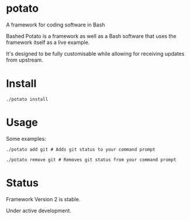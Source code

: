 # potato
A framework for coding software in Bash

Bashed Potato is a framework as well as a Bash software that uses the framework itself as a live example.

It's designed to be fully customisable while allowing for receiving updates from upstream.

# Install
```
./potato install
```

# Usage
Some examples:

```
./potato add git # Adds git status to your command prompt
```

```
./potato remove git # Removes git status from your command prompt
```

# Status
Framework Version 2 is stable.

Under active development.

